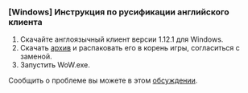 ### [Windows] Инструкция по русификации английского клиента

1. Скачайте англоязычный клиент версии 1.12.1 для Windows.
2. Скачать [архив](https://drive.google.com/open?id=1oV5O-Ow0GTjXGHFbEjUSU81Rgm_Mq8Tk) и распаковать его в корень игры, согласиться с заменой.
2. Запустить WoW.exe.

Сообщить о проблеме вы можете в этом [обсуждении](https://vk.com/topic-113603759_33642921).